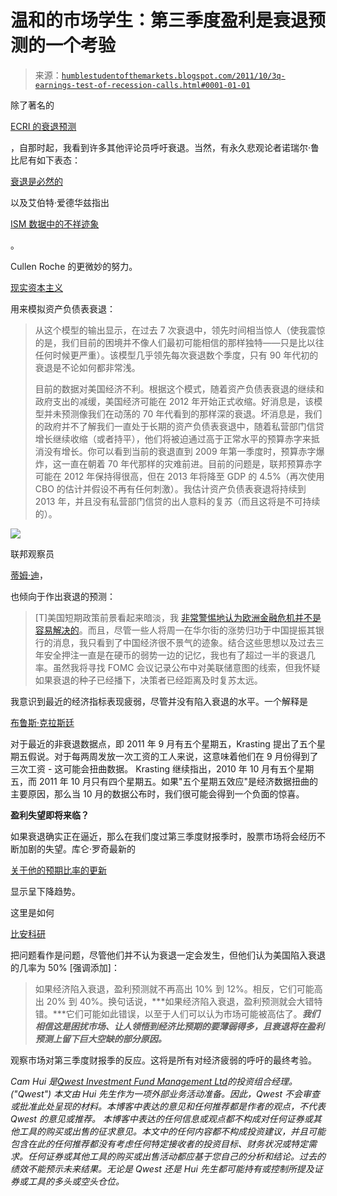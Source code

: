 <!--yml

类别：未分类

日期：2024-05-18 04:13:54

-->

# 温和的市场学生：第三季度盈利是衰退预测的一个考验

> 来源：[`humblestudentofthemarkets.blogspot.com/2011/10/3q-earnings-test-of-recession-calls.html#0001-01-01`](https://humblestudentofthemarkets.blogspot.com/2011/10/3q-earnings-test-of-recession-calls.html#0001-01-01)

除了著名的

[ECRI 的衰退预测](http://businesscycle.com/reports_indexes/reportsummarydetails/1091)

，自那时起，我看到许多其他评论员呼吁衰退。当然，有永久悲观论者诺瑞尔·鲁比尼有如下表态：

[衰退是必然的](http://www.businessinsider.com/dr-doom-roubini-says-recession-is-a-certainty-will-these-stocks-outperform-2011-10)

以及艾伯特·爱德华兹指出

[ISM 数据中的不祥迹象](http://pragcap.com/ism-new-orders-minus-inventories-points-to-steep-contraction)

。

Cullen Roche 的更微妙的努力。

[现实资本主义](http://pragcap.com/more-unfortunate-math-behind-our-economic-plight)

用来模拟资产负债表衰退：

> 从这个模型的输出显示，在过去 7 次衰退中，领先时间相当惊人（使我震惊的是，我们目前的困境并不像人们最初可能相信的那样独特——只是比以往任何时候更严重）。该模型几乎领先每次衰退数个季度，只有 90 年代初的衰退是不论如何都非常浅。
> 
> 目前的数据对美国经济不利。根据这个模式，随着资产负债表衰退的继续和政府支出的减缓，美国经济可能在 2012 年开始正式收缩。好消息是，该模型并未预测像我们在动荡的 70 年代看到的那样深的衰退。坏消息是，我们的政府并不了解我们一直处于长期的资产负债表衰退中，随着私营部门信贷增长继续收缩（或者持平），他们将被迫通过高于正常水平的预算赤字来抵消没有增长。你可以看到当前的衰退直到 2009 年第一季度时，预算赤字爆炸，这一直在朝着 70 年代那样的灾难前进。目前的问题是，联邦预算赤字可能在 2012 年保持得很高，但在 2013 年将降至 GDP 的 4.5%（再次使用 CBO 的估计并假设不再有任何刺激）。我估计资产负债表衰退将持续到 2013 年，并且没有私营部门信贷的出人意料的复苏（而且这将是不可持续的）。

![](https://blogger.googleusercontent.com/img/b/R29vZ2xl/AVvXsEgE_1W4ZhmutPI_ftSxdi9XkTH4E-xmftna04crhDqL_1V_Mwk1UdD0YKb87HxqnN8GHZSNCyl2hsFRmWSBlIShOLs7YBnN_-Dxq8-4KGuG_sTzjKSdX3zod94LLXKehZIkpnCLjK6iO2pL/s1600/Balance+Sheet+recession.png)

联邦观察员

[蒂姆·迪](http://economistsview.typepad.com/timduy/2011/10/lack-of-conviction.html)，

也倾向于作出衰退的预测：

> [T]美国短期政策前景看起来暗淡，我 [非常警惕地认为欧洲金融危机并不是容易解决的](http://economistsview.typepad.com/timduy/2011/10/too-early-to-sound-the-all-clear.html)。而且，尽管一些人将周一在华尔街的涨势归功于中国提振其银行的消息，我只看到了中国经济很不景气的迹象。结合这些思想以及过去三年安全押注一直是在硬币的弱势一边的记忆，我也有了超过一半的衰退几率。虽然我将寻找 FOMC 会议记录公布中对美联储意图的线索，但我怀疑如果衰退的种子已经播下，决策者已经距离及时复苏太远。

我意识到最近的经济指标表现疲弱，尽管并没有陷入衰退的水平。一个解释是

[布鲁斯·克拉斯廷](http://brucekrasting.blogspot.com/2011/10/what-happened-in-september.html)

对于最近的非衰退数据点，即 2011 年 9 月有五个星期五，Krasting 提出了五个星期五假说。对于每两周发放一次工资的工人来说，这意味着他们在 9 月份得到了三次工资 - 这可能会扭曲数据。 Krasting 继续指出，2010 年 10 月有五个星期五，而 2011 年 10 月只有四个星期五。如果"五个星期五效应"是经济数据扭曲的主要原因，那么当 10 月的数据公布时，我们很可能会得到一个负面的惊喜。

**盈利失望即将来临？**

如果衰退确实正在逼近，那么在我们度过第三季度财报季时，股票市场将会经历不断加剧的失望。库仑·罗奇最新的

[关于他的预期比率的更新](http://pragcap.com/key-takeaway-from-this-earnings-season-caution)

显示呈下降趋势。

这里是如何

[比安科研](http://www.ritholtz.com/blog/2011/10/bianco-crisis-correlations-tbp-conference/)

把问题看作是问题，尽管他们并不认为衰退一定会发生，但他们认为美国陷入衰退的几率为 50% [强调添加]：

> 如果经济陷入衰退，盈利预测就不再高出 10% 到 12%。相反，它们可能高出 20% 到 40%。换句话说，***如果经济陷入衰退，盈利预测就会大错特错。***它们可能如此错误，以至于人们可以认为市场可能被高估了。***我们相信这是困扰市场、让人领悟到经济比预期的要薄弱得多，且衰退将在盈利预测上留下巨大空缺的部分原因。***

观察市场对第三季度财报季的反应。这将是所有对经济疲弱的呼吁的最终考验。

*Cam Hui 是[Qwest Investment Fund Management Ltd](http://www.qwestfunds.com/)的投资组合经理。("Qwest") 本文由 Hui 先生作为一项外部业务活动准备。因此，Qwest 不会审查或批准此处呈现的材料。本博客中表达的意见和任何推荐都是作者的观点，不代表 Qwest 的意见或推荐。* *本博客中表达的任何信息或观点都不构成对任何证券或其他工具的购买或出售的征求意见。本文中的任何内容都不构成投资建议，并且可能包含在此的任何推荐都没有考虑任何特定接收者的投资目标、财务状况或特定需求。任何证券或其他工具的购买或出售活动都应基于您自己的分析和结论。过去的绩效不能预示未来结果。无论是 Qwest 还是 Hui 先生都可能持有或控制所提及证券或工具的多头或空头仓位。*
